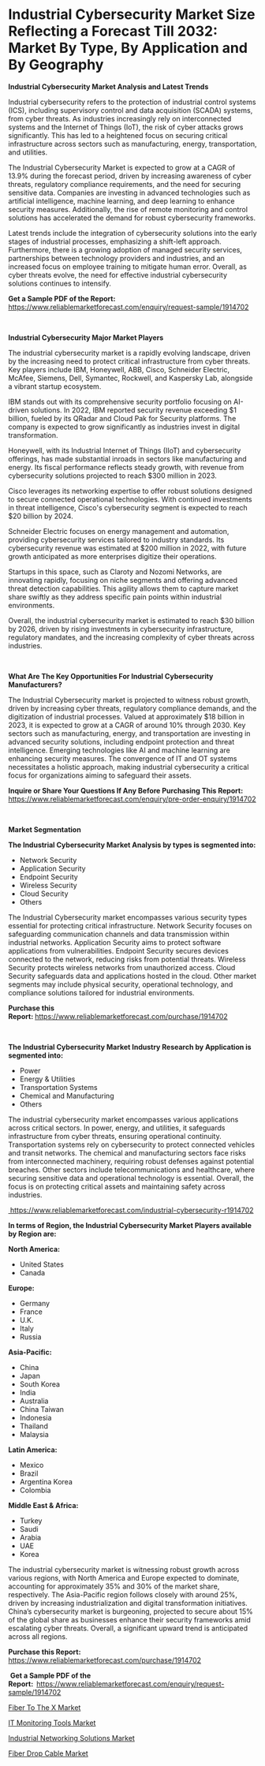 <p><h1>Industrial Cybersecurity Market Size Reflecting a Forecast Till 2032: Market By Type, By Application and By Geography</h1></p><p><strong>Industrial Cybersecurity Market Analysis and Latest Trends</strong></p>
<p><p>Industrial cybersecurity refers to the protection of industrial control systems (ICS), including supervisory control and data acquisition (SCADA) systems, from cyber threats. As industries increasingly rely on interconnected systems and the Internet of Things (IoT), the risk of cyber attacks grows significantly. This has led to a heightened focus on securing critical infrastructure across sectors such as manufacturing, energy, transportation, and utilities.</p><p>The Industrial Cybersecurity Market is expected to grow at a CAGR of 13.9% during the forecast period, driven by increasing awareness of cyber threats, regulatory compliance requirements, and the need for securing sensitive data. Companies are investing in advanced technologies such as artificial intelligence, machine learning, and deep learning to enhance security measures. Additionally, the rise of remote monitoring and control solutions has accelerated the demand for robust cybersecurity frameworks.</p><p>Latest trends include the integration of cybersecurity solutions into the early stages of industrial processes, emphasizing a shift-left approach. Furthermore, there is a growing adoption of managed security services, partnerships between technology providers and industries, and an increased focus on employee training to mitigate human error. Overall, as cyber threats evolve, the need for effective industrial cybersecurity solutions continues to intensify.</p></p>
<p><strong>Get a Sample PDF of the Report:&nbsp;</strong> <a href="https://www.reliablemarketforecast.com/enquiry/request-sample/1914702?utm_campaign=950&utm_medium=2&utm_source=Github&utm_content=ia&utm_term=15022025&utm_id=industrial-cybersecurity">https://www.reliablemarketforecast.com/enquiry/request-sample/1914702</a></p>
<p>&nbsp;</p>
<p><strong>Industrial Cybersecurity Major Market Players</strong></p>
<p><p>The industrial cybersecurity market is a rapidly evolving landscape, driven by the increasing need to protect critical infrastructure from cyber threats. Key players include IBM, Honeywell, ABB, Cisco, Schneider Electric, McAfee, Siemens, Dell, Symantec, Rockwell, and Kaspersky Lab, alongside a vibrant startup ecosystem.</p><p>IBM stands out with its comprehensive security portfolio focusing on AI-driven solutions. In 2022, IBM reported security revenue exceeding $1 billion, fueled by its QRadar and Cloud Pak for Security platforms. The company is expected to grow significantly as industries invest in digital transformation.</p><p>Honeywell, with its Industrial Internet of Things (IIoT) and cybersecurity offerings, has made substantial inroads in sectors like manufacturing and energy. Its fiscal performance reflects steady growth, with revenue from cybersecurity solutions projected to reach $300 million in 2023.</p><p>Cisco leverages its networking expertise to offer robust solutions designed to secure connected operational technologies. With continued investments in threat intelligence, Cisco's cybersecurity segment is expected to reach $20 billion by 2024.</p><p>Schneider Electric focuses on energy management and automation, providing cybersecurity services tailored to industry standards. Its cybersecurity revenue was estimated at $200 million in 2022, with future growth anticipated as more enterprises digitize their operations.</p><p>Startups in this space, such as Claroty and Nozomi Networks, are innovating rapidly, focusing on niche segments and offering advanced threat detection capabilities. This agility allows them to capture market share swiftly as they address specific pain points within industrial environments.</p><p>Overall, the industrial cybersecurity market is estimated to reach $30 billion by 2026, driven by rising investments in cybersecurity infrastructure, regulatory mandates, and the increasing complexity of cyber threats across industries.</p></p>
<p>&nbsp;</p>
<p><strong>What Are The Key Opportunities For Industrial Cybersecurity Manufacturers?</strong></p>
<p><p>The Industrial Cybersecurity market is projected to witness robust growth, driven by increasing cyber threats, regulatory compliance demands, and the digitization of industrial processes. Valued at approximately $18 billion in 2023, it is expected to grow at a CAGR of around 10% through 2030. Key sectors such as manufacturing, energy, and transportation are investing in advanced security solutions, including endpoint protection and threat intelligence. Emerging technologies like AI and machine learning are enhancing security measures. The convergence of IT and OT systems necessitates a holistic approach, making industrial cybersecurity a critical focus for organizations aiming to safeguard their assets.</p></p>
<p><strong>Inquire or Share Your Questions If Any Before Purchasing This Report:</strong> <a href="https://www.reliablemarketforecast.com/enquiry/pre-order-enquiry/1914702?utm_campaign=950&utm_medium=2&utm_source=Github&utm_content=ia&utm_term=15022025&utm_id=industrial-cybersecurity">https://www.reliablemarketforecast.com/enquiry/pre-order-enquiry/1914702</a></p>
<p>&nbsp;</p>
<p><strong>Market Segmentation</strong></p>
<p><strong>The Industrial Cybersecurity Market Analysis by types is segmented into:</strong></p>
<p><ul><li>Network Security</li><li>Application Security</li><li>Endpoint Security</li><li>Wireless Security</li><li>Cloud Security</li><li>Others</li></ul></p>
<p><p>The Industrial Cybersecurity market encompasses various security types essential for protecting critical infrastructure. Network Security focuses on safeguarding communication channels and data transmission within industrial networks. Application Security aims to protect software applications from vulnerabilities. Endpoint Security secures devices connected to the network, reducing risks from potential threats. Wireless Security protects wireless networks from unauthorized access. Cloud Security safeguards data and applications hosted in the cloud. Other market segments may include physical security, operational technology, and compliance solutions tailored for industrial environments.</p></p>
<p><strong>Purchase this Report:&nbsp;</strong><a href="https://www.reliablemarketforecast.com/purchase/1914702?utm_campaign=950&utm_medium=2&utm_source=Github&utm_content=ia&utm_term=15022025&utm_id=industrial-cybersecurity">https://www.reliablemarketforecast.com/purchase/1914702</a></p>
<p>&nbsp;</p>
<p><strong>The Industrial Cybersecurity Market Industry Research by Application is segmented into:</strong></p>
<p><ul><li>Power</li><li>Energy & Utilities</li><li>Transportation Systems</li><li>Chemical and Manufacturing</li><li>Others</li></ul></p>
<p><p>The industrial cybersecurity market encompasses various applications across critical sectors. In power, energy, and utilities, it safeguards infrastructure from cyber threats, ensuring operational continuity. Transportation systems rely on cybersecurity to protect connected vehicles and transit networks. The chemical and manufacturing sectors face risks from interconnected machinery, requiring robust defenses against potential breaches. Other sectors include telecommunications and healthcare, where securing sensitive data and operational technology is essential. Overall, the focus is on protecting critical assets and maintaining safety across industries.</p></p>
<p><a href="https://www.reliablemarketforecast.com/industrial-cybersecurity-r1914702?utm_campaign=950&utm_medium=2&utm_source=Github&utm_content=ia&utm_term=15022025&utm_id=industrial-cybersecurity">&nbsp;https://www.reliablemarketforecast.com/industrial-cybersecurity-r1914702</a></p>
<p><strong>In terms of Region, the Industrial Cybersecurity Market Players available by Region are:</strong></p>
<p>
    <p> <strong> North America: </strong>
        <ul>
            <li>United States</li>
            <li>Canada</li>
        </ul>
        </p> 
    <p> <strong> Europe: </strong>
        <ul>
            <li>Germany</li>
            <li>France</li>
            <li>U.K.</li>
            <li>Italy</li>
            <li>Russia</li>
        </ul>
        </p> 
    <p> <strong> Asia-Pacific: </strong>
        <ul>
            <li>China</li>
            <li>Japan</li>
            <li>South Korea</li>
            <li>India</li>
            <li>Australia</li>
            <li>China Taiwan</li>
            <li>Indonesia</li>
            <li>Thailand</li>
            <li>Malaysia</li>
        </ul>
        </p> 
    <p> <strong> Latin America: </strong>
        <ul>
            <li>Mexico</li>
            <li>Brazil</li>
            <li>Argentina Korea</li>
            <li>Colombia</li>
        </ul>
        </p> 
    <p> <strong> Middle East & Africa: </strong>
        <ul>
            <li>Turkey</li>
            <li>Saudi</li>
            <li>Arabia</li>
            <li>UAE</li>
            <li>Korea</li>
        </ul>
    </p>
    </p>
<p><p>The industrial cybersecurity market is witnessing robust growth across various regions, with North America and Europe expected to dominate, accounting for approximately 35% and 30% of the market share, respectively. The Asia-Pacific region follows closely with around 25%, driven by increasing industrialization and digital transformation initiatives. China’s cybersecurity market is burgeoning, projected to secure about 15% of the global share as businesses enhance their security frameworks amid escalating cyber threats. Overall, a significant upward trend is anticipated across all regions.</p></p>
<p><strong>Purchase this Report: </strong><a href="https://www.reliablemarketforecast.com/purchase/1914702?utm_campaign=950&utm_medium=2&utm_source=Github&utm_content=ia&utm_term=15022025&utm_id=industrial-cybersecurity">https://www.reliablemarketforecast.com/purchase/1914702</a></p>
<p>&nbsp;<strong>Get a Sample PDF of the Report:&nbsp;&nbsp;</strong><a href="https://www.reliablemarketforecast.com/enquiry/request-sample/1914702?utm_campaign=950&utm_medium=2&utm_source=Github&utm_content=ia&utm_term=15022025&utm_id=industrial-cybersecurity">https://www.reliablemarketforecast.com/enquiry/request-sample/1914702</a></p>
<p><strong></strong></p>
<p><p><a href="https://github.com/palenjeppecd/Market-Research-Report-List-1/blob/main/fiber-to-the-x-market.md?utm_campaign=950&utm_medium=2&utm_source=Github&utm_content=ia&utm_term=15022025&utm_id=industrial-cybersecurity">Fiber To The X Market</a></p><p><a href="https://github.com/kovasovitzzg/Market-Research-Report-List-1/blob/main/it-monitoring-tools-market.md?utm_campaign=950&utm_medium=2&utm_source=Github&utm_content=ia&utm_term=15022025&utm_id=industrial-cybersecurity">IT Monitoring Tools Market</a></p><p><a href="https://github.com/zsibaqalia/Market-Research-Report-List-1/blob/main/industrial-networking-solutions-market.md?utm_campaign=950&utm_medium=2&utm_source=Github&utm_content=ia&utm_term=15022025&utm_id=industrial-cybersecurity">Industrial Networking Solutions Market</a></p><p><a href="https://github.com/castoriffic/Market-Research-Report-List-5/blob/main/fiber-drop-cable-market.md?utm_campaign=950&utm_medium=2&utm_source=Github&utm_content=ia&utm_term=15022025&utm_id=industrial-cybersecurity">Fiber Drop Cable Market</a></p></p>